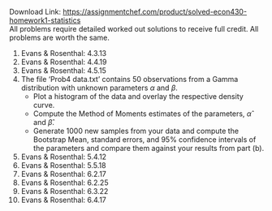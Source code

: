 Download Link: https://assignmentchef.com/product/solved-econ430-homework1-statistics
<br>
All problems require detailed worked out solutions to receive full credit. All problems are worth the same.

<ol>

 <li>Evans &amp; Rosenthal: 4.3.13</li>

 <li>Evans &amp; Rosenthal: 4.4.19</li>

 <li>Evans &amp; Rosenthal: 4.5.15</li>

 <li>The file ‘Prob4 data.txt’ contains 50 observations from a Gamma distribution with unknown parameters <em>α </em>and <em>β</em>.

  <ul>

   <li>Plot a histogram of the data and overlay the respective density curve.</li>

   <li>Compute the Method of Moments estimates of the parameters, <em>α</em>̂ and <em>β</em>̂.</li>

   <li>Generate 1000 new samples from your data and compute the Bootstrap Mean, standard errors, and 95% confidence intervals of the parameters and compare them against your results from part (b).</li>

  </ul></li>

 <li>Evans &amp; Rosenthal: 5.4.12</li>

 <li>Evans &amp; Rosenthal: 5.5.18</li>

 <li>Evans &amp; Rosenthal: 6.2.17</li>

 <li>Evans &amp; Rosenthal: 6.2.25</li>

 <li>Evans &amp; Rosenthal: 6.3.22</li>

 <li>Evans &amp; Rosenthal: 6.4.17</li>

</ol>